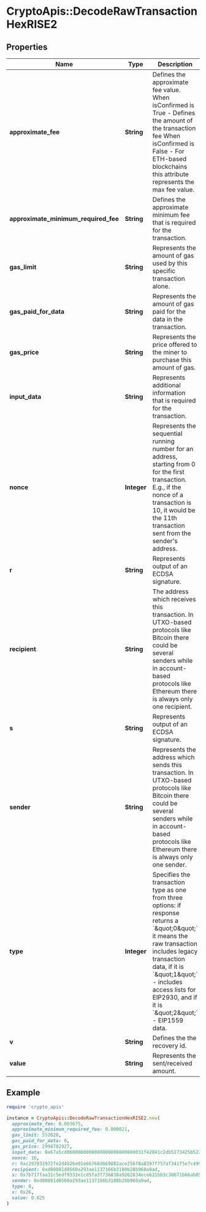 # CryptoApis::DecodeRawTransactionHexRISE2

## Properties

| Name | Type | Description | Notes |
| ---- | ---- | ----------- | ----- |
| **approximate_fee** | **String** | Defines the approximate fee value. When isConfirmed is True - Defines the amount of the transaction fee When isConfirmed is False - For ETH-based blockchains this attribute represents the max fee value. | [optional] |
| **approximate_minimum_required_fee** | **String** | Defines the approximate minimum fee that is required for the transaction. | [optional] |
| **gas_limit** | **String** | Represents the amount of gas used by this specific transaction alone. |  |
| **gas_paid_for_data** | **String** | Represents the amount of gas paid for the data in the transaction. | [optional] |
| **gas_price** | **String** | Represents the price offered to the miner to purchase this amount of gas. | [optional] |
| **input_data** | **String** | Represents additional information that is required for the transaction. | [optional] |
| **nonce** | **Integer** | Represents the sequential running number for an address, starting from 0 for the first transaction. E.g., if the nonce of a transaction is 10, it would be the 11th transaction sent from the sender&#39;s address. |  |
| **r** | **String** | Represents output of an ECDSA signature. | [optional] |
| **recipient** | **String** | The address which receives this transaction. In UTXO-based protocols like Bitcoin there could be several senders while in account-based protocols like Ethereum there is always only one recipient. |  |
| **s** | **String** | Represents output of an ECDSA signature. | [optional] |
| **sender** | **String** | Represents the address which sends this transaction. In UTXO-based protocols like Bitcoin there could be several senders while in account-based protocols like Ethereum there is always only one sender. |  |
| **type** | **Integer** | Specifies the transaction type as one from three options: if response returns a &#x60;\&quot;0\&quot;&#x60; it means the raw transaction includes legacy transaction data, if it is &#x60;\&quot;1\&quot;&#x60; - includes access lists for EIP2930, and if it is &#x60;\&quot;2\&quot;&#x60; - EIP1559 data. |  |
| **v** | **String** | Defines the the recovery id. | [optional] |
| **value** | **String** | Represents the sent/received amount. | [optional] |

## Example

```ruby
require 'crypto_apis'

instance = CryptoApis::DecodeRawTransactionHexRISE2.new(
  approximate_fee: 0.003675,
  approximate_minimum_required_fee: 0.000021,
  gas_limit: 552020,
  gas_paid_for_data: 0,
  gas_price: 2994782927,
  input_data: 0x67a5cd0600000000000000000000000031f42841c2db5173425b5223809cf3a38fede360,
  nonce: 16,
  r: 0xc297031972fe2d4926e01e66768d669882ace256f8a8397f757af341f5e7c499,
  recipient: 0xd80881d8560a293ae1137166b3180b28b960a9ad,
  s: 0x7b717faa31c5edf9332e1cd5fa3f736838a9262834ece621bb3c30671b66ab05,
  sender: 0xd80881d8560a293ae1137166b3180b28b960a9ad,
  type: 0,
  v: 0x26,
  value: 0.025
)
```


